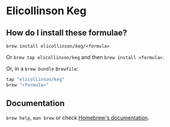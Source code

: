 # Elicollinson Keg

## How do I install these formulae?

`brew install elicollinson/keg/<formula>`

Or `brew tap elicollinson/keg` and then `brew install <formula>`.

Or, in a `brew bundle` `Brewfile`:

```ruby
tap "elicollinson/keg"
brew "<formula>"
```

## Documentation

`brew help`, `man brew` or check [Homebrew's documentation](https://docs.brew.sh).
